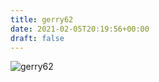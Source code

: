 ```yaml
---
title: gerry62
date: 2021-02-05T20:19:56+00:00
draft: false
---
```


![gerry62](/images/2019.jpeg)

